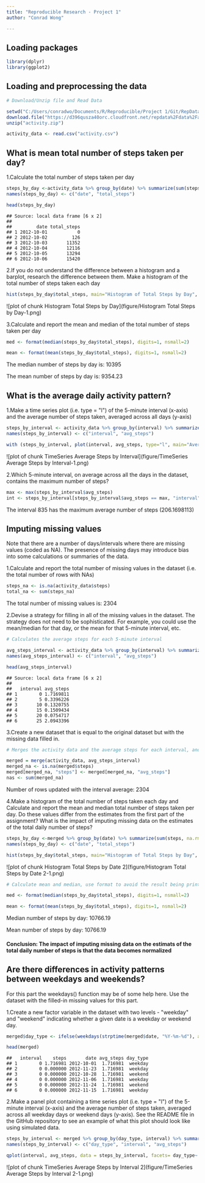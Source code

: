 ```yaml
---
title: "Reproducible Research - Project 1"
author: "Conrad Wong"

---
```

## Loading packages



```r
library(dplyr)
library(ggplot2)
```

## Loading and preprocessing the data


```r
# Download/Unzip file and Read Data

setwd("C:/Users/conradwo/Documents/R/Reproducible/Project 1/Git/RepData_PeerAssessment1")
download.file("https://d396qusza40orc.cloudfront.net/repdata%2Fdata%2Factivity.zip", destfile="activity.zip")
unzip("activity.zip")

activity_data <- read.csv("activity.csv")
```

## What is mean total number of steps taken per day?


1.Calculate the total number of steps taken per day


```r
steps_by_day <-activity_data %>% group_by(date) %>% summarize(sum(steps, na.rm=TRUE))
names(steps_by_day) <- c("date", "total_steps")

head(steps_by_day)
```

```
## Source: local data frame [6 x 2]
## 
##         date total_steps
## 1 2012-10-01           0
## 2 2012-10-02         126
## 3 2012-10-03       11352
## 4 2012-10-04       12116
## 5 2012-10-05       13294
## 6 2012-10-06       15420
```

2.If you do not understand the difference between a histogram and a barplot, research the difference between them. Make a histogram of the total number of steps taken each day


```r
hist(steps_by_day$total_steps, main="Histogram of Total Steps by Day", xlab="Total steps by Day", col="Gray", ylab='Frequecy - Number of Days')
```

![plot of chunk Histogram Total Steps by Day](figure/Histogram Total Steps by Day-1.png) 

3.Calculate and report the mean and median of the total number of steps taken per day


```r
med <- format(median(steps_by_day$total_steps), digits=1, nsmall=2)

mean <- format(mean(steps_by_day$total_steps), digits=1, nsmall=2)
```

The median number of steps by day is: 10395

The mean number of steps by day is: 9354.23

## What is the average daily activity pattern?

1.Make a time series plot (i.e. type = "l") of the 5-minute interval (x-axis) and the average number of steps taken, averaged across all days (y-axis)


```r
steps_by_interval <- activity_data %>% group_by(interval) %>% summarize(mean(steps, na.rm=TRUE))
names(steps_by_interval) <- c("interval", "avg_steps")

with (steps_by_interval, plot(interval, avg_steps, type="l", main="Average number of steps by 5-minute interval", xlab="5-minute interval", ylab="Average Steps"))
```

![plot of chunk TimeSeries Average Steps by Interval](figure/TimeSeries Average Steps by Interval-1.png) 

2.Which 5-minute interval, on average across all the days in the dataset, contains the maximum number of steps?



```r
max <- max(steps_by_interval$avg_steps)
int <- steps_by_interval[steps_by_interval$avg_steps == max, "interval"]
```

The interval 835 has the maximum average number of steps (206.1698113)

## Imputing missing values

Note that there are a number of days/intervals where there are missing values (coded as NA). The presence of missing days may introduce bias into some calculations or summaries of the data.

1.Calculate and report the total number of missing values in the dataset (i.e. the total number of rows with NAs)


```r
steps_na <- is.na(activity_data$steps)
total_na <- sum(steps_na)
```
    
The total number of missing values is: 2304


2.Devise a strategy for filling in all of the missing values in the dataset. The strategy does not need to be sophisticated. For example, you could use the mean/median for that day, or the mean for that 5-minute interval, etc.


```r
# Calculates the average steps for each 5-minute interval 

avg_steps_interval <- activity_data %>% group_by(interval) %>% summarize(mean(steps, na.rm=TRUE))
names(avg_steps_interval) <- c("interval", "avg_steps")

head(avg_steps_interval)
```

```
## Source: local data frame [6 x 2]
## 
##   interval avg_steps
## 1        0 1.7169811
## 2        5 0.3396226
## 3       10 0.1320755
## 4       15 0.1509434
## 5       20 0.0754717
## 6       25 2.0943396
```


3.Create a new dataset that is equal to the original dataset but with the missing data filled in.


```r
# Merges the activity data and the average steps for each interval, and updates the NA's with the average for the interval

merged = merge(activity_data, avg_steps_interval)
merged_na <- is.na(merged$steps)
merged[merged_na, "steps"] <- merged[merged_na, "avg_steps"]
nas <- sum(merged_na)
```

Number of rows updated with the interval average: 2304 


4.Make a histogram of the total number of steps taken each day and Calculate and report the mean and median total number of steps taken per day. Do these values differ from the estimates from the first part of the assignment? What is the impact of imputing missing data on the estimates of the total daily number of steps?


```r
steps_by_day <-merged %>% group_by(date) %>% summarize(sum(steps, na.rm=FALSE))
names(steps_by_day) <- c("date", "total_steps")

hist(steps_by_day$total_steps, main="Histogram of Total Steps by Day", xlab="Total steps by Day", col="Gray", ylab='Frequecy - Number of Days')
```

![plot of chunk Histogram Total Steps by Date 2](figure/Histogram Total Steps by Date 2-1.png) 

```r
# Calculate mean and median, use format to avoid the result being printed in exponential notation

med <- format(median(steps_by_day$total_steps), digits=1, nsmall=2)

mean <- format(mean(steps_by_day$total_steps), digits=1, nsmall=2)
```

Median number of steps by day: 10766.19

Mean number of steps by day: 10766.19

#### Conclusion: The impact of imputing missing data on the estimats of the total daily number of steps is that the data becomes normalized 

## Are there differences in activity patterns between weekdays and weekends?

For this part the weekdays() function may be of some help here. Use the dataset with the filled-in missing values for this part.

1.Create a new factor variable in the dataset with two levels - "weekday" and "weekend" indicating whether a given date is a weekday or weekend day.


```r
merged$day_type <- ifelse(weekdays(strptime(merged$date, "%Y-%m-%d"), abbreviate=T) %in% c("Sat", "Sun"), "weekend", "weekday")

head(merged)
```

```
##   interval    steps       date avg_steps day_type
## 1        0 1.716981 2012-10-01  1.716981  weekday
## 2        0 0.000000 2012-11-23  1.716981  weekday
## 3        0 0.000000 2012-10-28  1.716981  weekend
## 4        0 0.000000 2012-11-06  1.716981  weekday
## 5        0 0.000000 2012-11-24  1.716981  weekend
## 6        0 0.000000 2012-11-15  1.716981  weekday
```


2.Make a panel plot containing a time series plot (i.e. type = "l") of the 5-minute interval (x-axis) and the average number of steps taken, averaged across all weekday days or weekend days (y-axis). See the README file in the GitHub repository to see an example of what this plot should look like using simulated data.


```r
steps_by_interval <- merged %>% group_by(day_type, interval) %>% summarize(mean(steps, na.rm=FALSE))
names(steps_by_interval) <- c("day_type", "interval", "avg_steps")

qplot(interval, avg_steps, data = steps_by_interval, facets= day_type~., geom="line", ylab="Number of Steps", xlab="5-minute Interval", main="Average steps taken per 5-minute interval by Weekday/Weekend")
```

![plot of chunk TimeSeries Average Steps by Interval 2](figure/TimeSeries Average Steps by Interval 2-1.png) 

